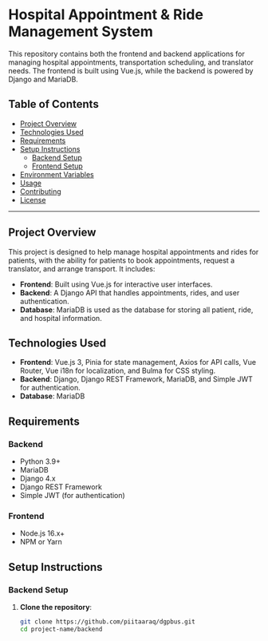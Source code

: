# Hospital Appointment & Ride Management System

This repository contains both the frontend and backend applications for managing hospital appointments, transportation scheduling, and translator needs. The frontend is built using Vue.js, while the backend is powered by Django and MariaDB.

## Table of Contents
- [Project Overview](#project-overview)
- [Technologies Used](#technologies-used)
- [Requirements](#requirements)
- [Setup Instructions](#setup-instructions)
  - [Backend Setup](#backend-setup)
  - [Frontend Setup](#frontend-setup)
- [Environment Variables](#environment-variables)
- [Usage](#usage)
- [Contributing](#contributing)
- [License](#license)

---

## Project Overview

This project is designed to help manage hospital appointments and rides for patients, with the ability for patients to book appointments, request a translator, and arrange transport. It includes:

- **Frontend**: Built using Vue.js for interactive user interfaces.
- **Backend**: A Django API that handles appointments, rides, and user authentication.
- **Database**: MariaDB is used as the database for storing all patient, ride, and hospital information.

## Technologies Used

- **Frontend**: Vue.js 3, Pinia for state management, Axios for API calls, Vue Router, Vue i18n for localization, and Bulma for CSS styling.
- **Backend**: Django, Django REST Framework, MariaDB, and Simple JWT for authentication.
- **Database**: MariaDB

## Requirements

### Backend
- Python 3.9+
- MariaDB
- Django 4.x
- Django REST Framework
- Simple JWT (for authentication)

### Frontend
- Node.js 16.x+
- NPM or Yarn

## Setup Instructions

### Backend Setup

1. **Clone the repository**:
   ```bash
   git clone https://github.com/piitaaraq/dgpbus.git
   cd project-name/backend

